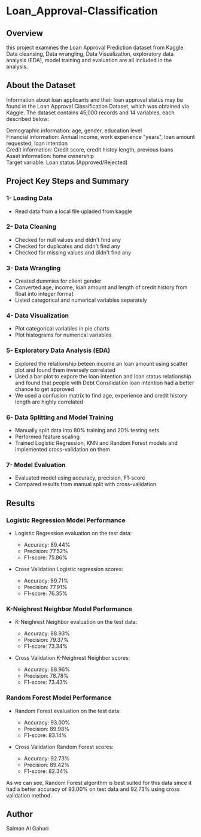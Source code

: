 # Loan_Approval-Classification
## Overview
this project examines the Loan Approval Prediction dataset from Kaggle. Data cleansing, Data wrangling, Data Visualization, exploratory data analysis (EDA), model training and evaluation are all included in the analysis.

## About the Dataset
Information about loan applicants and their loan approval status may be found in the Loan Approval Classification Dataset, which was obtained via Kaggle. The dataset contains 45,000 records and 14 variables, each described below:

Demographic information: age, gender, education level  <br /> 
Financial information: Annual income, work experience "years", loan amount requested, loan intention  <br />
Credit information: Credit score, credit histoy length, previous loans  <br />
Asset information: home ownership  <br />
Target variable: Loan status (Approved/Rejected)

## Project Key Steps and Summary

### 1- Loading Data
- Read data from a local file upladed from kaggle <br />
### 2- Data Cleaning 
- Checked for null values and didn't find any  <br />
- Checked for duplicates and didn't find any <br />
- Checked for missing values and didn't find any <br />

### 3- Data Wrangling
- Created dummies for client gender   <br />
- Converted age, income, loan amount and length of credit history from float into integer format <br />
- Listed categorical and numerical variables separately <br />

### 4- Data Visualization
- Plot categorical variables in pie charts  <br />
- Plot histograms for numerical variables <br />

### 5- Exploratory Data Analysis (EDA)
- Explored the relationship beteen income an loan amount using scatter plot and found them  inversely correlated  <br />
- Used a bar plot to expore the loan intention and loan status relationship and found that people with Debt Consilidation loan intention had a better chance to get approved  <br />
- We used a confusion matrix to find age, experience and credit history length are highly correlated  <br />

### 6- Data Splitting and Model Training

- Manually split data into 80% training and 20% testing sets <br />
- Performed feature scaling <br />
- Trained Logistic Regression,  KNN and Random Forest models and implemented cross-validation on them <br />

### 7- Model Evaluation
- Evaluated model using accuracy, precision, F1-score
- Compared results from manual split with cross-validation

## Results
### Logistic Regression Model Performance
- Logistic Regression evaluation on the test data: <br />
  - Accuracy: 89.44% <br />
  - Precision: 77.52% <br />
  - F1-score: 75.86% <br />

- Cross Validation Logistic regression scores:
   - Accuracy: 89.71% <br />
   - Precision: 77.91% <br />
   - F1-score: 76.35% <br />

### K-Neighrest Neighbor Model Performance
- K-Neighrest Neighbor evaluation on the test data: <br />
  - Accuracy: 88.93% <br />
  - Precision: 79.37% <br />
  - F1-score: 73.34% <br />

- Cross Validation K-Neighrest Neighbor scores:
   - Accuracy: 88.96% <br />
   - Precision: 78.78% <br />
   - F1-score: 73.43% <br />

### Random Forest Model Performance
- Random Forest evaluation on the test data: <br />
  - Accuracy: 93.00% <br />
  - Precision: 89.98% <br />
  - F1-score: 83.14% <br />

- Cross Validation Random Forest scores:
   - Accuracy: 92.73% <br />
   - Precision: 89.42% <br />
   - F1-score: 82.34% <br />


As we can see, Random Forest algorithm is best suited for this data since it had a better accuracy of 93.00% on test data and 92.73% using cross validation method.

## Author

Salman Al Gahuri




